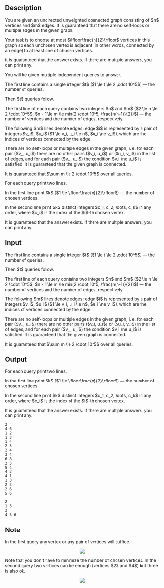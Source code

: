 ## Description

<div><p>You are given an undirected unweighted connected graph consisting of $n$ vertices and $m$ edges. It is guaranteed that there are no self-loops or multiple edges in the given graph.</p><p>Your task is to choose <span class="tex-font-style-bf">at most</span> $\lfloor\frac{n}{2}\rfloor$ vertices in this graph so <span class="tex-font-style-bf">each</span> unchosen vertex is adjacent (in other words, connected by an edge) to at least one of chosen vertices.</p><p>It is guaranteed that the answer exists. If there are multiple answers, you can print any.</p><p>You will be given multiple independent queries to answer.</p></div><div class="input-specification"><p>The first line contains a single integer $t$ ($1 \le t \le 2 \cdot 10^5$) — the number of queries.</p><p>Then $t$ queries follow.</p><p>The first line of each query contains two integers $n$ and $m$ ($2 \le n \le 2 \cdot 10^5$, $n - 1 \le m \le min(2 \cdot 10^5, \frac{n(n-1)}{2})$) — the number of vertices and the number of edges, respectively.</p><p>The following $m$ lines denote edges: edge $i$ is represented by a pair of integers $v_i$, $u_i$ ($1 \le v_i, u_i \le n$, $u_i \ne v_i$), which are the indices of vertices connected by the edge.</p><p>There are no self-loops or multiple edges in the given graph, i. e. for each pair ($v_i, u_i$) there are no other pairs ($v_i, u_i$) or ($u_i, v_i$) in the list of edges, and for each pair ($v_i, u_i$) the condition $v_i \ne u_i$ is satisfied. It is guaranteed that the given graph is <span class="tex-font-style-bf">connected</span>.</p><p>It is guaranteed that $\sum m \le 2 \cdot 10^5$ over all queries.</p></div><div class="output-specification"><p>For each query print two lines.</p><p>In the first line print $k$ ($1 \le \lfloor\frac{n}{2}\rfloor$) — the number of chosen vertices.</p><p>In the second line print $k$ <span class="tex-font-style-bf">distinct</span> integers $c_1, c_2, \dots, c_k$ in any order, where $c_i$ is the index of the $i$-th chosen vertex.</p><p>It is guaranteed that the answer exists. If there are multiple answers, you can print any.</p></div>

## Input

<p>The first line contains a single integer $t$ ($1 \le t \le 2 \cdot 10^5$) — the number of queries.</p><p>Then $t$ queries follow.</p><p>The first line of each query contains two integers $n$ and $m$ ($2 \le n \le 2 \cdot 10^5$, $n - 1 \le m \le min(2 \cdot 10^5, \frac{n(n-1)}{2})$) — the number of vertices and the number of edges, respectively.</p><p>The following $m$ lines denote edges: edge $i$ is represented by a pair of integers $v_i$, $u_i$ ($1 \le v_i, u_i \le n$, $u_i \ne v_i$), which are the indices of vertices connected by the edge.</p><p>There are no self-loops or multiple edges in the given graph, i. e. for each pair ($v_i, u_i$) there are no other pairs ($v_i, u_i$) or ($u_i, v_i$) in the list of edges, and for each pair ($v_i, u_i$) the condition $v_i \ne u_i$ is satisfied. It is guaranteed that the given graph is <span class="tex-font-style-bf">connected</span>.</p><p>It is guaranteed that $\sum m \le 2 \cdot 10^5$ over all queries.</p>

## Output

<p>For each query print two lines.</p><p>In the first line print $k$ ($1 \le \lfloor\frac{n}{2}\rfloor$) — the number of chosen vertices.</p><p>In the second line print $k$ <span class="tex-font-style-bf">distinct</span> integers $c_1, c_2, \dots, c_k$ in any order, where $c_i$ is the index of the $i$-th chosen vertex.</p><p>It is guaranteed that the answer exists. If there are multiple answers, you can print any.</p>





```input1
2
4 6
1 2
1 3
1 4
2 3
2 4
3 4
6 8
2 5
5 4
4 3
4 1
1 3
2 3
2 6
5 6
```




```output1
2
1 3
3
4 3 6
```



## Note

<p>In the first query any vertex or any pair of vertices will suffice.</p><center> <img class="tex-graphics" src="file://2Zqw7v1p.png" style="max-width: 100.0%;max-height: 100.0%;"> </center><p>Note that you don't have to minimize the number of chosen vertices. In the second query two vertices can be enough (vertices $2$ and $4$) but three is also ok.</p><center> <img class="tex-graphics" src="file://oIvH2y2E.png" style="max-width: 100.0%;max-height: 100.0%;"> </center>
